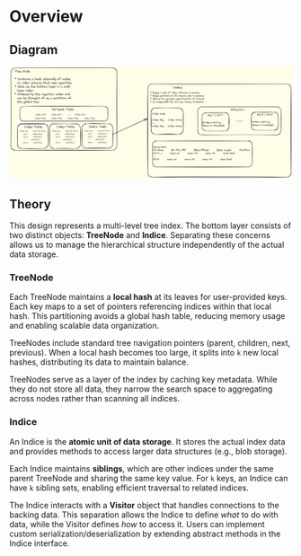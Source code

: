 # Overview

## Diagram

[![Architecture](../assets/TreeAndIndice.png)](../assets/TreeAndIndice.png)

## Theory

This design represents a multi-level tree index. The bottom layer consists of two distinct objects: **TreeNode** and **Indice**. Separating these concerns allows us to manage the hierarchical structure independently of the actual data storage.

### TreeNode

Each TreeNode maintains a **local hash** at its leaves for user-provided keys. Each key maps to a set of pointers referencing indices within that local hash. This partitioning avoids a global hash table, reducing memory usage and enabling scalable data organization.

TreeNodes include standard tree navigation pointers (parent, children, next, previous). When a local hash becomes too large, it splits into `k` new local hashes, distributing its data to maintain balance.

TreeNodes serve as a layer of the index by caching key metadata. While they do not store all data, they narrow the search space to aggregating across nodes rather than scanning all indices.

### Indice

An Indice is the **atomic unit of data storage**. It stores the actual index data and provides methods to access larger data structures (e.g., blob storage).

Each Indice maintains **siblings**, which are other indices under the same parent TreeNode and sharing the same key value. For `k` keys, an Indice can have `k` sibling sets, enabling efficient traversal to related indices.

The Indice interacts with a **Visitor** object that handles connections to the backing data. This separation allows the Indice to define _what_ to do with data, while the Visitor defines _how_ to access it. Users can implement custom serialization/deserialization by extending abstract methods in the Indice interface.
